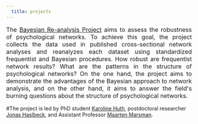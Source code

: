 ```yaml
---
  title: projects
---
```

  
<p style="font-size:medium;text-align:justify"> The <a href="https://bayesiangraphicalmodeling.com/re-analysis/">Bayesian Re-analysis Project</a> aims to assess the robustness of psychological networks. To achieve this goal, the project collects the data used in published cross-sectional network analyses and reanalyzes each dataset using standardized frequentist and Bayesian procedures. How robust are frequentist network results? What are the patterns in the structure of psychological networks? On the one hand, the project aims to demonstrate the advantages of the Bayesian approach to network analysis, and on the other hand, it aims to answer the field's burning questions about the structure of psychological networks. </p> #The project is led by PhD student <a href="https://bayesiangraphicalmodeling.com/author/karoline-huth/">Karoline Huth</a>, postdoctoral researcher <a href="https://jonashaslbeck.com/">Jonas Haslbeck</a>, and Assistant Professor <a href="https://bayesiangraphicalmodeling.com/author/maarten-marsman/">Maarten Marsman</a>.
  
